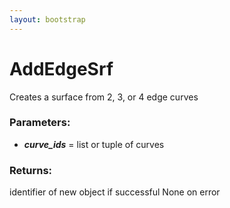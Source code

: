 ```yaml
---
layout: bootstrap
---
```


# AddEdgeSrf

Creates a surface from 2, 3, or 4 edge curves
        

### Parameters:

- ***curve_ids*** = list or tuple of curves
        

### Returns:


identifier of new object if successful
None on error
        

